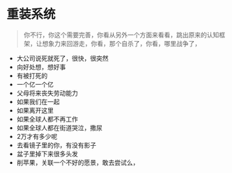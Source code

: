# 重装系统



> 你不行，你这个需要完善，你看从另外一个方面来看看，跳出原来的认知框架，让想象力来回游走，你看，那个自杀了，你看，哪里战争了，

* 大公司说死就死了，很快，很突然
* 向好处想，想好事
* 有被打死的
* 一个亿一个亿
* 父母将来丧失劳动能力
* 如果我们在一起
* 如果离开这里
* 如果全球人都不再工作
* 如果全球人都在街道哭泣，撒尿
* 2万才有多少呢
* 去看镜子里的你，有没有影子
* 盆子里掉下来很多头发
* 削苹果，关联一个不好的愿景，敢去尝试么，

